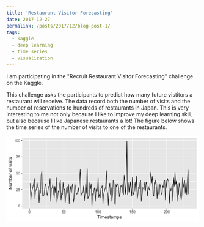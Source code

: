 ```yaml
---
title: 'Restaurant Visitor Forecasting'
date: 2017-12-27
permalink: /posts/2017/12/blog-post-1/
tags:
  - kaggle
  - deep learning
  - time series
  - visualization
---
```


I am participating in the "Recruit Restaurant Visitor Forecasting" challenge on the Kaggle.

This challenge asks the participants to predict how many future vistitors a restaurant will receive. The data record both the number of visits and the number of reservations to hundreds of restaurants in Japan. This is very interesting to me not only because I like to improve my deep learning skill, but also because I like Japanese restaurants a lot! The figure below shows the time series of the number of visits to one of the restaurants.

![alt text](https://github.com/bellowswang/bellowswang.github.io/raw/master/images/ts20171227.jpeg)